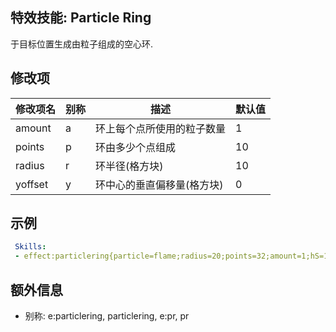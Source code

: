 特效技能: Particle Ring
--------------------------

于目标位置生成由粒子组成的空心环.

修改项
----------

| 修改项名 | 别称    | 描述                                                                                                    | 默认值 |
|-----------|------------|----------------------------------------------------------------------------------------------------------------|---------------|
| amount | a | 环上每个点所使用的粒子数量 | 1 |
| points | p | 环由多少个点组成 | 10 |
| radius          | r        | 环半径(格方块) | 10            |
| yoffset | y | 环中心的垂直偏移量(格方块) | 0 |

示例
--------

```yaml
 Skills:
 - effect:particlering{particle=flame;radius=20;points=32;amount=1;hS=1;vS=0} @target
```

额外信息
---

- 别称: e:particlering, particlering, e:pr, pr
